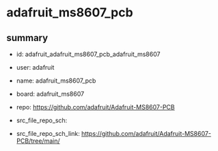 # adafruit_ms8607_pcb
 
## summary 
* id: adafruit_adafruit_ms8607_pcb_adafruit_ms8607
* user: adafruit
* name: adafruit_ms8607_pcb
* board: adafruit_ms8607
* repo: https://github.com/adafruit/Adafruit-MS8607-PCB



* src_file_repo_sch: 
* src_file_repo_sch_link: https://github.com/adafruit/Adafruit-MS8607-PCB/tree/main/




